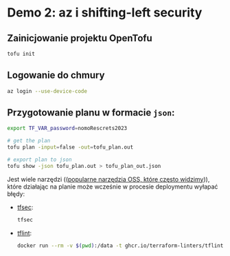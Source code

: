 # Demo 2: az i shifting-left security

## Zainicjowanie projektu OpenTofu

```bash
tofu init
```

## Logowanie do chmury

```bash
az login --use-device-code
```

## Przygotowanie planu w formacie `json`:

```bash
export TF_VAR_password=nomoRescrets2023

# get the plan
tofu plan -input=false -out=tofu_plan.out

# export plan to json
tofu show -json tofu_plan.out > tofu_plan_out.json
```

Jest wiele narzędzi (([popularne narzędzia OSS, które często widzimy](https://spacelift.io/blog/integrating-security-tools-with-spacelift))), które działając na planie może wcześnie w procesie deploymentu wyłapać błędy:

- [tfsec](https://github.com/aquasecurity/tfsec):


   ```bash
   tfsec
   ```

- [tflint](https://github.com/terraform-linters/tflint):

   ```bash
   docker run --rm -v $(pwd):/data -t ghcr.io/terraform-linters/tflint-bundle
   ```
